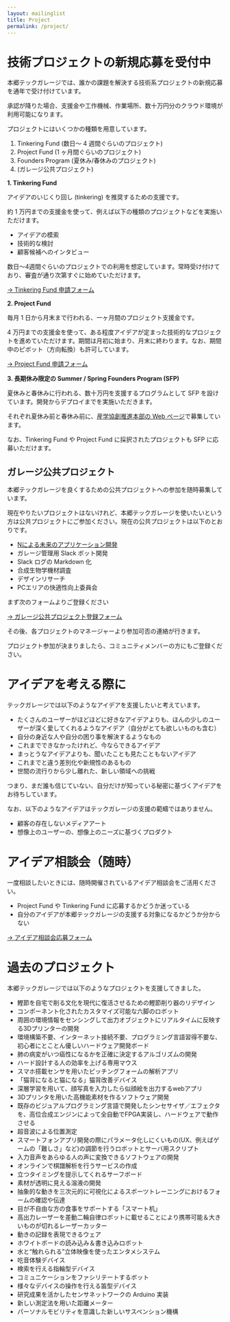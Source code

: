```yaml
---
layout: mailinglist
title: Project
permalink: /project/
---
```


# 技術プロジェクトの新規応募を受付中

本郷テックガレージでは、誰かの課題を解決する技術系プロジェクトの新規応募を通年で受け付けています。

承認が降りた場合、支援金や工作機械、作業場所、数十万円分のクラウド環境が利用可能になります。

プロジェクトにはいくつかの種類を用意しています。

1. Tinkering Fund (数日〜 4 週間ぐらいのプロジェクト)
1. Project Fund (1 ヶ月間ぐらいのプロジェクト)
1. Founders Program (夏休み/春休みのプロジェクト)
1. (ガレージ公共プロジェクト)

**1. Tinkering Fund**

アイデアのいじくり回し (tinkering) を推奨するための支援です。

約 1 万円までの支援金を使って、例えば以下の種類のプロジェクトなどを実施いただけます。

- アイデアの模索
- 技術的な検討
- 顧客候補へのインタビュー

数日〜4週間ぐらいのプロジェクトでの利用を想定しています。常時受け付けており、審査が通り次第すぐに始めていただけます。

[-> Tinkering Fund 申請フォーム](https://goo.gl/forms/Ko1OBOO40K0IYRu02)

**2. Project Fund**

毎月 1 日から月末まで行われる、一ヶ月間のプロジェクト支援金です。

4 万円までの支援金を使って、ある程度アイデアが定まった技術的なプロジェクトを進めていただけます。期間は月初に始まり、月末に終わります。なお、期間中のピボット（方向転換）も許可しています。

[-> Project Fund 申請フォーム](https://goo.gl/forms/GDY1ZduycrfHG4XD3)

**3. 長期休み限定の Summer / Spring Founders Program (SFP)**

夏休みと春休みに行われる、数十万円を支援するプログラムとして SFP を設けています。開発からデプロイまでを実施いただきます。

それぞれ夏休み前と春休み前に、[産学協創推進本部の Web ページ](http://www.ducr.u-tokyo.ac.jp/activity/venture/sfp.html)で募集しています。

なお、Tinkering Fund や Project Fund に採択されたプロジェクトも SFP に応募いただけます。


## ガレージ公共プロジェクト

本郷テックガレージを良くするための公共プロジェクトへの参加を随時募集しています。

現在やりたいプロジェクトはないけれど、本郷テックガレージを使いたいという方は公共プロジェクトにご参加ください。現在の公共プロジェクトは以下のとおりです。

- [Nによる未来のアプリケーション開発](https://www.hongotechgarage.com/news/2017/05/31/N.html)
- ガレージ管理用 Slack ボット開発
- Slack ログの Markdown 化
- 合成生物学機材調査
- デザインリサーチ
- PCエリアの快適性向上委員会

まず次のフォームよりご登録ください 

[-> ガレージ公共プロジェクト登録フォーム](https://goo.gl/forms/lDjwfJXAWroI9MtH3)

その後、各プロジェクトのマネージャーより参加可否の連絡が行きます。

プロジェクト参加が決まりましたら、コミュニティメンバーの方にもご登録ください。

# アイデアを考える際に

テックガレージでは以下のようなアイデアを支援したいと考えています。

- たくさんのユーザーがほどほどに好きなアイデアよりも、ほんの少しのユーザーが深く愛してくれるようなアイデア（自分がとても欲しいものも含む）
- 自分の身近な人や自分の困り事を解決するようなもの
- これまでできなかったけれど、今ならできるアイデア
- まっとうなアイデアよりも、聞いたことも見たこともないアイデア
- これまでと違う差別化や新規性のあるもの
- 世間の流行りから少し離れた、新しい領域への挑戦

つまり、まだ誰も信じていない、自分だけが知っている秘密に基づくアイデアをお待ちしています。

なお、以下のようなアイデアはテックガレージの支援の範疇ではありません。

- 顧客の存在しないメディアアート
- 想像上のユーザーの、想像上のニーズに基づくプロダクト


# アイデア相談会（随時）

一度相談したいときには、随時開催されているアイデア相談会をご活用ください。

- Project Fund や Tinkering Fund に応募するかどうか迷っている
- 自分のアイデアが本郷テックガレージの支援する対象になるかどうか分からない

[-> アイデア相談会応募フォーム](https://calendly.com/umada/meet/)


# 過去のプロジェクト

本郷テックガレージでは以下のようなプロジェクトを支援してきました。

- 鰹節を自宅で削る文化を現代に復活させるための鰹節削り器のリデザイン
- コンポーネント化されたカスタマイズ可能な六脚のロボット
- 周囲の環境情報をセンシングして出力オブジェクトにリアルタイムに反映する3Dプリンターの開発
- 環境構築不要、インターネット接続不要、プログラミング言語習得不要な、初心者にとことん優しいハードウェア開発ボード
- 肺の病変がいつ癌性になるかを正確に決定するアルゴリズムの開発
- ハード設計する人の効率を上げる専用マウス
- スマホ搭載センサを用いたピッチングフォームの解析アプリ
- 「猫背になると猫になる」猫背改善デバイス
- 深層学習を用いて、顔写真を入力したら似顔絵を出力するwebアプリ
- 3Dプリンタを用いた高機能素材を作るソフトウェア開発
- 既存のビジュアルプログラミング言語で開発したシンセサイザ／エフェクタを、高位合成エンジンによって全自動でFPGA実装し、ハードウェアで動作させる
- 超音波による位置測定
- スマートフォンアプリ開発の際にパラメータ化しにくいもの(UX、例えばゲームの「難しさ」など)の調節を行うロボットとサーバ用スクリプト
- 入力音声をあらゆる人の声に変換できるソフトウェアの開発
- オンラインで棋譜解析を行うサービスの作成
- 立つタイミングを提示してくれるサーフボード
- 素材が透明に見える溶液の開発
- 抽象的な動きを三次元的に可視化によるスポーツトレーニングにおけるフォームの確認や伝達
- 目が不自由な方の食事をサポートする「スマート机」
- 高出力レーザーを差動二輪自律ロボットに載せることにより携帯可能＆大きいものが切れるレーザーカッター
- 動きの記録を表現できるウェア
- ホワイトボードの読み込み＆書き込みロボット
- 水と“触れられる”立体映像を使ったエンタメシステム
- 吃音体験デバイス
- 検索を行える指輪型デバイス
- コミュニケーションをファシリテートするボット
- 様々なデバイスの操作を行える笛型デバイス
- 研究成果を活かしたセンサネットワークの Arduino 実装
- 新しい測定法を用いた距離メーター
- パーソナルモビリティを意識した新しいサスペンション機構



